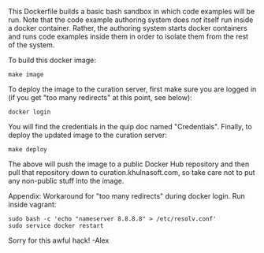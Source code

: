 This Dockerfile builds a basic bash sandbox in which code examples will be run. Note that the code example authoring system does _not_ itself run inside a docker container. Rather, the authoring system starts docker containers and runs code examples inside them in order to isolate them from the rest of the system.

To build this docker image:

    make image

To deploy the image to the curation server, first make sure you are logged in (if you get "too many redirects" at this point, see below):

	docker login

You will find the credentials in the quip doc named "Credentials". Finally, to deploy the updated image to the curation server:

	make deploy

The above will push the image to a public Docker Hub repository and then pull that repository down to curation.khulnasoft.com, so take care not to put any non-public stuff into the image.

Appendix: Workaround for "too many redirects" during docker login. Run inside vagrant:

	sudo bash -c 'echo "nameserver 8.8.8.8" > /etc/resolv.conf'
	sudo service docker restart

Sorry for this awful hack! -Alex
